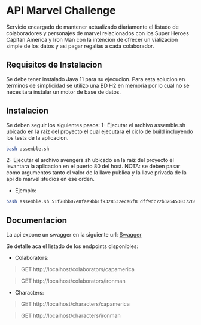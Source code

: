 # API Marvel Challenge

 Servicio encargado de mantener actualizado diariamente el listado de colaboradores y personajes de marvel relacionados con los Super Heroes Capitan America y Iron Man con la intencion de ofrecer un vializacion simple de los datos y asi pagar regalias a cada colaborador.

## Requisitos de Instalacion
Se debe tener instalado Java 11 para su ejecucion. Para esta solucion en terminos de simplicidad se utilizo una BD H2 en memoria por lo cual no se necesitara instalar un motor de base de datos.

## Instalacion
Se deben seguir los siguientes pasos:
1- Ejecutar el archivo assemble.sh ubicado en la raiz del proyecto el cual  ejecutara el ciclo de build incluyendo los tests de la aplicacion.

```sh
bash assemble.sh
```

2- Ejecutar el archivo avengers.sh ubicado en la raiz del proyecto el levantara la aplicacion en el puerto 80 del host. NOTA: se deben pasar como argumentos tanto el valor de la llave publica y la llave privada de la api de marvel studios en ese orden.

- Ejemplo:

```sh
bash assemble.sh 51f70bb07e8fae9bb1f9328532eca6f8 dff9dc72b32645303726a4184a79c23a1e0469ee
```

## Documentacion
La api expone un swagger en la siguiente url:
[Swagger](http:localhost/swagger-ui.html "Swagger")

Se detalle aca el listado de los endpoints disponibles:

- Colaborators: 

> GET http://localhost/colaborators/capamerica

> GET http://localhost/colaborators/ironman

- Characters: 

> GET http://localhost/characters/capamerica

> GET http://localhost/characters/ironman